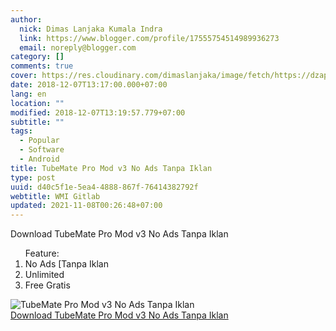 ```yaml
---
author:
  nick: Dimas Lanjaka Kumala Indra
  link: https://www.blogger.com/profile/17555754514989936273
  email: noreply@blogger.com
category: []
comments: true
cover: https://res.cloudinary.com/dimaslanjaka/image/fetch/https://dzapk.com/imagefly/w200-h200-c/images/2017/12/09/3514/thumb_tubemate-pro-v3-0-11-1038-apk_1.jpg
date: 2018-12-07T13:17:00.000+07:00
lang: en
location: ""
modified: 2018-12-07T13:19:57.779+07:00
subtitle: ""
tags:
  - Popular
  - Software
  - Android
title: TubeMate Pro Mod v3 No Ads Tanpa Iklan
type: post
uuid: d40c5f1e-5ea4-4888-867f-76414382792f
webtitle: WMI Gitlab
updated: 2021-11-08T00:26:48+07:00
---
```


Download TubeMate Pro Mod v3 No Ads Tanpa Iklan <ol>Feature: <li>No Ads [Tanpa Iklan</li><li>Unlimited</li><li>Free Gratis</li></ol><div><img src="https://res.cloudinary.com/dimaslanjaka/image/fetch/https://dzapk.com/imagefly/w200-h200-c/images/2017/12/09/3514/thumb_tubemate-pro-v3-0-11-1038-apk_1.jpg" title="TubeMate Pro Mod v3 No Ads Tanpa Iklan" alt="TubeMate Pro Mod v3 No Ads Tanpa Iklan"></div><a href="https://drive.google.com/file/d/1eushMfTTDSuiqlKGe98_OkjbhgUZvoTy/view?usp=drivesdk" title="TubeMate Pro Mod v3 No Ads Tanpa Iklan" alt="TubeMate Pro Mod v3 No Ads Tanpa Iklan" rel="noopener noreferer nofollow">Download TubeMate Pro Mod v3 No Ads Tanpa Iklan <i class="fa fa-download"></i></a><script>document.querySelectorAll("pre,code");
  pretext.forEach(function (el) {
    el.classList.toggle("notranslate", true);
  });</script>